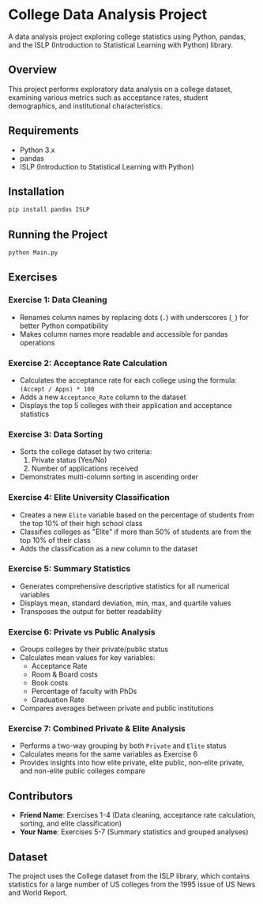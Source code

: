 # College Data Analysis Project

A data analysis project exploring college statistics using Python, pandas, and the ISLP (Introduction to Statistical Learning with Python) library.

## Overview

This project performs exploratory data analysis on a college dataset, examining various metrics such as acceptance rates, student demographics, and institutional characteristics.

## Requirements

- Python 3.x
- pandas
- ISLP (Introduction to Statistical Learning with Python)

## Installation

```bash
pip install pandas ISLP
```

## Running the Project

```bash
python Main.py
```

## Exercises

### Exercise 1: Data Cleaning
- Renames column names by replacing dots (`.`) with underscores (`_`) for better Python compatibility
- Makes column names more readable and accessible for pandas operations

### Exercise 2: Acceptance Rate Calculation
- Calculates the acceptance rate for each college using the formula: `(Accept / Apps) * 100`
- Adds a new `Acceptance_Rate` column to the dataset
- Displays the top 5 colleges with their application and acceptance statistics

### Exercise 3: Data Sorting
- Sorts the college dataset by two criteria:
  1. Private status (Yes/No)
  2. Number of applications received
- Demonstrates multi-column sorting in ascending order

### Exercise 4: Elite University Classification
- Creates a new `Elite` variable based on the percentage of students from the top 10% of their high school class
- Classifies colleges as "Elite" if more than 50% of students are from the top 10% of their class
- Adds the classification as a new column to the dataset

### Exercise 5: Summary Statistics
- Generates comprehensive descriptive statistics for all numerical variables
- Displays mean, standard deviation, min, max, and quartile values
- Transposes the output for better readability

### Exercise 6: Private vs Public Analysis
- Groups colleges by their private/public status
- Calculates mean values for key variables:
  - Acceptance Rate
  - Room & Board costs
  - Book costs
  - Percentage of faculty with PhDs
  - Graduation Rate
- Compares averages between private and public institutions

### Exercise 7: Combined Private & Elite Analysis
- Performs a two-way grouping by both `Private` and `Elite` status
- Calculates means for the same variables as Exercise 6
- Provides insights into how elite private, elite public, non-elite private, and non-elite public colleges compare

## Contributors

- **Friend Name**: Exercises 1-4 (Data cleaning, acceptance rate calculation, sorting, and elite classification)
- **Your Name**: Exercises 5-7 (Summary statistics and grouped analyses)

## Dataset

The project uses the College dataset from the ISLP library, which contains statistics for a large number of US colleges from the 1995 issue of US News and World Report.
